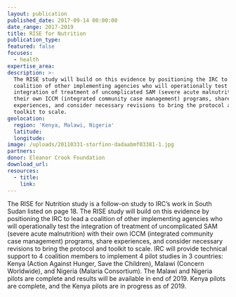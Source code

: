 ```yaml
---
layout: publication
published_date: 2017-09-14 00:00:00
date_range: 2017-2019
title: RISE for Nutrition
publication_type:
featured: false
focuses:
  - health
expertise_area:  
description: >-
  The RISE study will build on this evidence by positioning the IRC to lead a
  coalition of other implementing agencies who will operationally test the
  integration of treatment of uncomplicated SAM (severe acute malnutrition) with
  their own ICCM (integrated community case management) programs, share
  experiences, and consider necessary revisions to bring the protocol and
  toolkit to scale.
geolocation:
  region: 'Kenya, Malawi, Nigeria'
  latitude:
  longitude:
image: /uploads/20110331-storfinn-dadaabmf03381-1.jpg
partners:
donor: Eleanor Crook Foundation
download_url:
resources:
  - title:
    link:
---
```


The RISE for Nutrition study is a follow-on study to IRC’s work in South Sudan listed on page 18. The RISE study will build on this evidence by positioning the IRC to lead a coalition of other implementing agencies who will operationally test the integration of treatment of uncomplicated SAM (severe acute malnutrition) with their own ICCM (integrated community case management) programs, share experiences, and consider necessary revisions to bring the protocol and toolkit to scale. IRC will provide technical support to 4 coalition members to implement 4 pilot studies in 3 countries: Kenya (Action Against Hunger, Save the Children), Malawi (Concern Worldwide), and Nigeria (Malaria Consortium). The Malawi and Nigeria pilots are complete and results will be available in end of 2019. Kenya pilots are complete, and the Kenya pilots are in progress as of 2019.